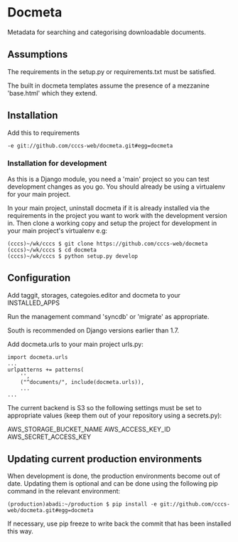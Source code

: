 # Docmeta

Metadata for searching and categorising downloadable documents.

## Assumptions

The requirements in the setup.py or requirements.txt must be satisfied.

The built in docmeta templates assume the presence of a mezzanine 'base.html' which they extend.

## Installation

Add this to requirements
```
-e git://github.com/cccs-web/docmeta.git#egg=docmeta
```

### Installation for development
As this is a Django module, you need a 'main' project so you can test development changes as you go. You should already
be using a virtualenv for your main project.

In your main project, uninstall docmeta if it is already installed via the requirements in the project you want to work with the development
version in. Then clone a working copy and setup the project for development in your main project's virtualenv e.g:
```
(cccs)~/wk/cccs $ git clone https://github.com/cccs-web/docmeta
(cccs)~/wk/cccs $ cd docmeta
(cccs)~/wk/cccs $ python setup.py develop
```

## Configuration

Add taggit, storages, categoies.editor and docmeta to your INSTALLED_APPS

Run the management command 'syncdb' or 'migrate' as appropriate.

South is recommended on Django versions earlier than 1.7.

Add docmeta.urls to your main project urls.py:
```
import docmeta.urls
...
urlpatterns += patterns(
    '',
    ("^documents/", include(docmeta.urls)),
    ...
...
```

The current backend is S3 so the following settings must be set to appropriate values (keep them out of your repository
 using a secrets.py):
  
AWS_STORAGE_BUCKET_NAME
AWS_ACCESS_KEY_ID
AWS_SECRET_ACCESS_KEY

## Updating current production environments
When development is done, the production environments become out of date. Updating them is optional
and can be done using the following pip command in the relevant environment:
```
(production)abadi:~/production $ pip install -e git://github.com/cccs-web/docmeta.git#egg=docmeta
```
If necessary, use pip freeze to write back the commit that has been installed this way.